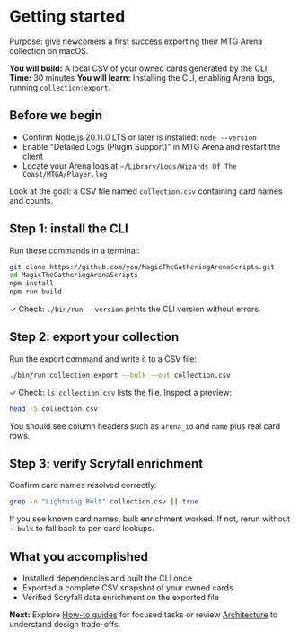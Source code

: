# Getting started
Purpose: give newcomers a first success exporting their MTG Arena collection on macOS.

**You will build:** A local CSV of your owned cards generated by the CLI.
**Time:** 30 minutes
**You will learn:** Installing the CLI, enabling Arena logs, running `collection:export`.

## Before we begin
- Confirm Node.js 20.11.0 LTS or later is installed: `node --version`
- Enable "Detailed Logs (Plugin Support)" in MTG Arena and restart the client
- Locate your Arena logs at
  `~/Library/Logs/Wizards Of The Coast/MTGA/Player.log`

Look at the goal: a CSV file named `collection.csv` containing card names and counts.

## Step 1: install the CLI
Run these commands in a terminal:
```bash
git clone https://github.com/you/MagicTheGatheringArenaScripts.git
cd MagicTheGatheringArenaScripts
npm install
npm run build
```

✓ Check: `./bin/run --version` prints the CLI version without errors.

## Step 2: export your collection
Run the export command and write it to a CSV file:
```bash
./bin/run collection:export --bulk --out collection.csv
```

✓ Check: `ls collection.csv` lists the file. Inspect a preview:
```bash
head -5 collection.csv
```
You should see column headers such as `arena_id` and `name` plus real card rows.

## Step 3: verify Scryfall enrichment
Confirm card names resolved correctly:
```bash
grep -n "Lightning Bolt" collection.csv || true
```
If you see known card names, bulk enrichment worked. If not, rerun without
`--bulk` to fall back to per-card lookups.

## What you accomplished
- Installed dependencies and built the CLI once
- Exported a complete CSV snapshot of your owned cards
- Verified Scryfall data enrichment on the exported file

**Next:** Explore [How-to guides](../how-to/index.md) for focused tasks or review
[Architecture](../explanation/architecture.md) to understand design trade-offs.

